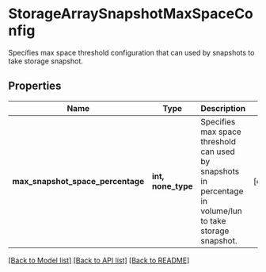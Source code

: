 # StorageArraySnapshotMaxSpaceConfig

Specifies max space threshold configuration that can used by snapshots to take storage snapshot.

## Properties
Name | Type | Description | Notes
------------ | ------------- | ------------- | -------------
**max_snapshot_space_percentage** | **int, none_type** | Specifies max space threshold can used by snapshots in percentage in volume/lun to take storage snapshot. | [optional] 

[[Back to Model list]](../README.md#documentation-for-models) [[Back to API list]](../README.md#documentation-for-api-endpoints) [[Back to README]](../README.md)


